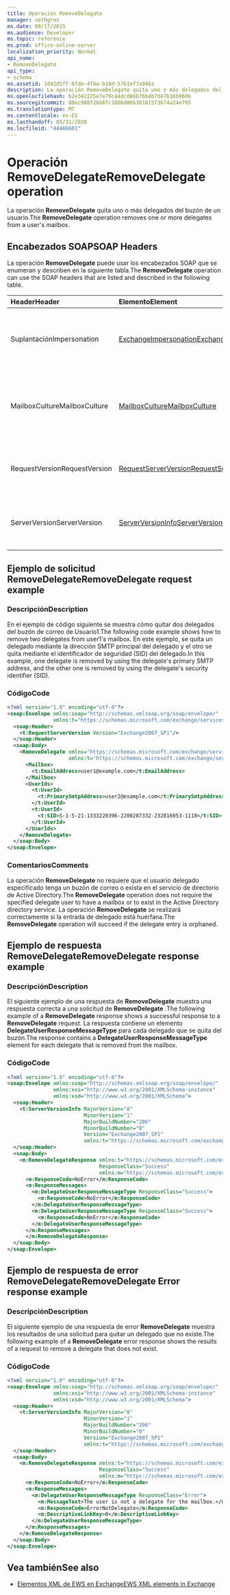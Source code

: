 ```yaml
---
title: Operación RemoveDelegate
manager: sethgros
ms.date: 09/17/2015
ms.audience: Developer
ms.topic: reference
ms.prod: office-online-server
localization_priority: Normal
api_name:
- RemoveDelegate
api_type:
- schema
ms.assetid: 1d42d5ff-8fde-4f8a-b18d-57b1ef7a946a
description: La operación RemoveDelegate quita uno o más delegados del buzón de un usuario.
ms.openlocfilehash: b2e342225e7e79c44dcd86b76b4b7d47b16b860b
ms.sourcegitcommit: 88ec988f2bb67c1866d06b361615f3674a24e795
ms.translationtype: MT
ms.contentlocale: es-ES
ms.lasthandoff: 05/31/2020
ms.locfileid: "44466601"
---
```

# <a name="removedelegate-operation"></a><span data-ttu-id="e60f9-103">Operación RemoveDelegate</span><span class="sxs-lookup"><span data-stu-id="e60f9-103">RemoveDelegate operation</span></span>

<span data-ttu-id="e60f9-104">La operación **RemoveDelegate** quita uno o más delegados del buzón de un usuario.</span><span class="sxs-lookup"><span data-stu-id="e60f9-104">The **RemoveDelegate** operation removes one or more delegates from a user's mailbox.</span></span> 
  
## <a name="soap-headers"></a><span data-ttu-id="e60f9-105">Encabezados SOAP</span><span class="sxs-lookup"><span data-stu-id="e60f9-105">SOAP Headers</span></span>

<span data-ttu-id="e60f9-106">La operación **RemoveDelegate** puede usar los encabezados SOAP que se enumeran y describen en la siguiente tabla.</span><span class="sxs-lookup"><span data-stu-id="e60f9-106">The **RemoveDelegate** operation can use the SOAP headers that are listed and described in the following table.</span></span> 
  
|<span data-ttu-id="e60f9-107">**Header**</span><span class="sxs-lookup"><span data-stu-id="e60f9-107">**Header**</span></span>|<span data-ttu-id="e60f9-108">**Elemento**</span><span class="sxs-lookup"><span data-stu-id="e60f9-108">**Element**</span></span>|<span data-ttu-id="e60f9-109">**Descripción**</span><span class="sxs-lookup"><span data-stu-id="e60f9-109">**Description**</span></span>|
|:-----|:-----|:-----|
|<span data-ttu-id="e60f9-110">Suplantación</span><span class="sxs-lookup"><span data-stu-id="e60f9-110">Impersonation</span></span>  <br/> |[<span data-ttu-id="e60f9-111">ExchangeImpersonation</span><span class="sxs-lookup"><span data-stu-id="e60f9-111">ExchangeImpersonation</span></span>](exchangeimpersonation.md) <br/> |<span data-ttu-id="e60f9-112">Identifica al usuario que está suplantando la aplicación cliente.</span><span class="sxs-lookup"><span data-stu-id="e60f9-112">Identifies the user whom the client application is impersonating.</span></span>  <br/> |
|<span data-ttu-id="e60f9-113">MailboxCulture</span><span class="sxs-lookup"><span data-stu-id="e60f9-113">MailboxCulture</span></span>  <br/> |[<span data-ttu-id="e60f9-114">MailboxCulture</span><span class="sxs-lookup"><span data-stu-id="e60f9-114">MailboxCulture</span></span>](mailboxculture.md) <br/> |<span data-ttu-id="e60f9-115">Identifica la referencia cultural RFC3066 que se va a usar para obtener acceso al buzón.</span><span class="sxs-lookup"><span data-stu-id="e60f9-115">Identifies the RFC3066 culture to be used to access the mailbox.</span></span>  <br/> |
|<span data-ttu-id="e60f9-116">RequestVersion</span><span class="sxs-lookup"><span data-stu-id="e60f9-116">RequestVersion</span></span>  <br/> |[<span data-ttu-id="e60f9-117">RequestServerVersion</span><span class="sxs-lookup"><span data-stu-id="e60f9-117">RequestServerVersion</span></span>](requestserverversion.md) <br/> |<span data-ttu-id="e60f9-118">Identifica la versión del esquema para la solicitud de operación.</span><span class="sxs-lookup"><span data-stu-id="e60f9-118">Identifies the schema version for the operation request.</span></span>  <br/> |
|<span data-ttu-id="e60f9-119">ServerVersion</span><span class="sxs-lookup"><span data-stu-id="e60f9-119">ServerVersion</span></span>  <br/> |[<span data-ttu-id="e60f9-120">ServerVersionInfo</span><span class="sxs-lookup"><span data-stu-id="e60f9-120">ServerVersionInfo</span></span>](serverversioninfo.md) <br/> |<span data-ttu-id="e60f9-121">Identifica la versión del servidor que respondió a la solicitud.</span><span class="sxs-lookup"><span data-stu-id="e60f9-121">Identifies the version of the server that responded to the request.</span></span>  <br/> |
   
## <a name="removedelegate-request-example"></a><span data-ttu-id="e60f9-122">Ejemplo de solicitud RemoveDelegate</span><span class="sxs-lookup"><span data-stu-id="e60f9-122">RemoveDelegate request example</span></span>

### <a name="description"></a><span data-ttu-id="e60f9-123">Descripción</span><span class="sxs-lookup"><span data-stu-id="e60f9-123">Description</span></span>

<span data-ttu-id="e60f9-124">En el ejemplo de código siguiente se muestra cómo quitar dos delegados del buzón de correo de Usuario1.</span><span class="sxs-lookup"><span data-stu-id="e60f9-124">The following code example shows how to remove two delegates from user1's mailbox.</span></span> <span data-ttu-id="e60f9-125">En este ejemplo, se quita un delegado mediante la dirección SMTP principal del delegado y el otro se quita mediante el identificador de seguridad (SID) del delegado.</span><span class="sxs-lookup"><span data-stu-id="e60f9-125">In this example, one delegate is removed by using the delegate's primary SMTP address, and the other one is removed by using the delegate's security identifier (SID).</span></span>
  
### <a name="code"></a><span data-ttu-id="e60f9-126">Código</span><span class="sxs-lookup"><span data-stu-id="e60f9-126">Code</span></span>

```XML
<?xml version="1.0" encoding="utf-8"?>
<soap:Envelope xmlns:soap="http://schemas.xmlsoap.org/soap/envelope/"
               xmlns:t="https://schemas.microsoft.com/exchange/services/2006/types">
  <soap:Header>
    <t:RequestServerVersion Version="Exchange2007_SP1"/>
  </soap:Header>
  <soap:Body>
    <RemoveDelegate xmlns="https://schemas.microsoft.com/exchange/services/2006/messages"
                    xmlns:t="https://schemas.microsoft.com/exchange/services/2006/types">
      <Mailbox>
        <t:EmailAddress>user1@example.com</t:EmailAddress>
      </Mailbox>
      <UserIds>
        <t:UserId>
          <t:PrimarySmtpAddress>user2@example.com</t:PrimarySmtpAddress>
        </t:UserId>
        <t:UserId>
          <t:SID>S-1-5-21-1333220396-2200287332-232816053-1118</t:SID>
        </t:UserId>
      </UserIds>
    </RemoveDelegate>
  </soap:Body>
</soap:Envelope>
```

### <a name="comments"></a><span data-ttu-id="e60f9-127">Comentarios</span><span class="sxs-lookup"><span data-stu-id="e60f9-127">Comments</span></span>

<span data-ttu-id="e60f9-128">La operación **RemoveDelegate** no requiere que el usuario delegado especificado tenga un buzón de correo o exista en el servicio de directorio de Active Directory.</span><span class="sxs-lookup"><span data-stu-id="e60f9-128">The **RemoveDelegate** operation does not require the specified delegate user to have a mailbox or to exist in the Active Directory directory service.</span></span> <span data-ttu-id="e60f9-129">La operación **RemoveDelegate** se realizará correctamente si la entrada de delegado está huérfana.</span><span class="sxs-lookup"><span data-stu-id="e60f9-129">The **RemoveDelegate** operation will succeed if the delegate entry is orphaned.</span></span> 
  
## <a name="removedelegate-response-example"></a><span data-ttu-id="e60f9-130">Ejemplo de respuesta RemoveDelegate</span><span class="sxs-lookup"><span data-stu-id="e60f9-130">RemoveDelegate response example</span></span>

### <a name="description"></a><span data-ttu-id="e60f9-131">Descripción</span><span class="sxs-lookup"><span data-stu-id="e60f9-131">Description</span></span>

<span data-ttu-id="e60f9-132">El siguiente ejemplo de una respuesta de **RemoveDelegate** muestra una respuesta correcta a una solicitud de **RemoveDelegate** .</span><span class="sxs-lookup"><span data-stu-id="e60f9-132">The following example of a **RemoveDelegate** response shows a successful response to a **RemoveDelegate** request.</span></span> <span data-ttu-id="e60f9-133">La respuesta contiene un elemento **DelegateUserResponseMessageType** para cada delegado que se quita del buzón.</span><span class="sxs-lookup"><span data-stu-id="e60f9-133">The response contains a **DelegateUserResponseMessageType** element for each delegate that is removed from the mailbox.</span></span> 
  
### <a name="code"></a><span data-ttu-id="e60f9-134">Código</span><span class="sxs-lookup"><span data-stu-id="e60f9-134">Code</span></span>

```XML
<?xml version="1.0" encoding="utf-8"?>
<soap:Envelope xmlns:soap="http://schemas.xmlsoap.org/soap/envelope/" 
               xmlns:xsi="http://www.w3.org/2001/XMLSchema-instance" 
               xmlns:xsd="http://www.w3.org/2001/XMLSchema">
  <soap:Header>
    <t:ServerVersionInfo MajorVersion="8" 
                         MinorVersion="1" 
                         MajorBuildNumber="206" 
                         MinorBuildNumber="0" 
                         Version="Exchange2007_SP1" 
                         xmlns:t="https://schemas.microsoft.com/exchange/services/2006/types" />
  </soap:Header>
  <soap:Body>
    <m:RemoveDelegateResponse xmlns:t="https://schemas.microsoft.com/exchange/services/2006/types" 
                              ResponseClass="Success" 
                              xmlns:m="https://schemas.microsoft.com/exchange/services/2006/messages">
      <m:ResponseCode>NoError</m:ResponseCode>
      <m:ResponseMessages>
        <m:DelegateUserResponseMessageType ResponseClass="Success">
          <m:ResponseCode>NoError</m:ResponseCode>
        </m:DelegateUserResponseMessageType>
        <m:DelegateUserResponseMessageType ResponseClass="Success">
          <m:ResponseCode>NoError</m:ResponseCode>
        </m:DelegateUserResponseMessageType>
      </m:ResponseMessages>
      </m:RemoveDelegateResponse>
  </soap:Body>
</soap:Envelope>
```

## <a name="removedelegate-error-response-example"></a><span data-ttu-id="e60f9-135">Ejemplo de respuesta de error RemoveDelegate</span><span class="sxs-lookup"><span data-stu-id="e60f9-135">RemoveDelegate Error response example</span></span>

### <a name="description"></a><span data-ttu-id="e60f9-136">Descripción</span><span class="sxs-lookup"><span data-stu-id="e60f9-136">Description</span></span>

<span data-ttu-id="e60f9-137">El siguiente ejemplo de una respuesta de error **RemoveDelegate** muestra los resultados de una solicitud para quitar un delegado que no existe.</span><span class="sxs-lookup"><span data-stu-id="e60f9-137">The following example of a **RemoveDelegate** error response shows the results of a request to remove a delegate that does not exist.</span></span> 
  
### <a name="code"></a><span data-ttu-id="e60f9-138">Código</span><span class="sxs-lookup"><span data-stu-id="e60f9-138">Code</span></span>

```XML
<?xml version="1.0" encoding="utf-8"?>
<soap:Envelope xmlns:soap="http://schemas.xmlsoap.org/soap/envelope/"
               xmlns:xsi="http://www.w3.org/2001/XMLSchema-instance"
               xmlns:xsd="http://www.w3.org/2001/XMLSchema">
  <soap:Header>
    <t:ServerVersionInfo MajorVersion="8"
                         MinorVersion="1"
                         MajorBuildNumber="206"
                         MinorBuildNumber="0"
                         Version="Exchange2007_SP1"
                         xmlns:t="https://schemas.microsoft.com/exchange/services/2006/types" />
  </soap:Header>
  <soap:Body>
    <m:RemoveDelegateResponse xmlns:t="https://schemas.microsoft.com/exchange/services/2006/types"
                              ResponseClass="Success"
                              xmlns:m="https://schemas.microsoft.com/exchange/services/2006/messages">
      <m:ResponseCode>NoError</m:ResponseCode>
      <m:ResponseMessages>
        <m:DelegateUserResponseMessageType ResponseClass="Error">
          <m:MessageText>The user is not a delegate for the mailbox.</m:MessageText>
          <m:ResponseCode>ErrorNotDelegate</m:ResponseCode>
          <m:DescriptiveLinkKey>0</m:DescriptiveLinkKey>
        </m:DelegateUserResponseMessageType>
      </m:ResponseMessages>
    </m:RemoveDelegateResponse>
  </soap:Body>
</soap:Envelope>
```

## <a name="see-also"></a><span data-ttu-id="e60f9-139">Vea también</span><span class="sxs-lookup"><span data-stu-id="e60f9-139">See also</span></span>



- [<span data-ttu-id="e60f9-140">Elementos XML de EWS en Exchange</span><span class="sxs-lookup"><span data-stu-id="e60f9-140">EWS XML elements in Exchange</span></span>](ews-xml-elements-in-exchange.md)

